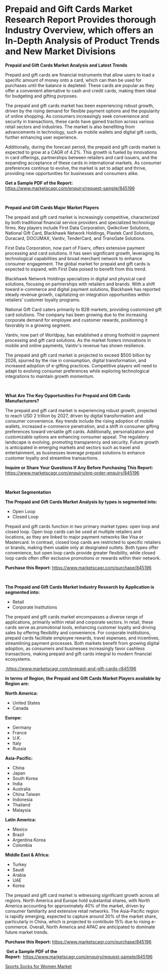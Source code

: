<p><h1>Prepaid and Gift Cards Market Research Report Provides thorough Industry Overview, which offers an In-Depth Analysis of Product Trends and New Market Divisions</h1></p><p><strong>Prepaid and Gift Cards Market Analysis and Latest Trends</strong></p>
<p><p>Prepaid and gift cards are financial instruments that allow users to load a specific amount of money onto a card, which can then be used for purchases until the balance is depleted. These cards are popular as they offer a convenient alternative to cash and credit cards, making them ideal for budgeting and gifting purposes.</p><p>The prepaid and gift cards market has been experiencing robust growth, driven by the rising demand for flexible payment options and the popularity of online shopping. As consumers increasingly seek convenience and security in transactions, these cards have gained traction across various retail sectors and industries. The market is also benefiting from advancements in technology, such as mobile wallets and digital gift cards, further enhancing user experience.</p><p>Additionally, during the forecast period, the prepaid and gift cards market is expected to grow at a CAGR of 4.2%. This growth is fueled by innovations in card offerings, partnerships between retailers and card issuers, and the expanding acceptance of these cards in international markets. As consumer preferences continue to evolve, the market is set to adapt and thrive, providing new opportunities for businesses and consumers alike.</p></p>
<p><strong>Get a Sample PDF of the Report:&nbsp;</strong> <a href="https://www.marketscagr.com/enquiry/request-sample/845196?utm_campaign=1920&utm_medium=2&utm_source=Github&utm_content=ia&utm_term=15022025&utm_id=prepaid-and-gift-cards">https://www.marketscagr.com/enquiry/request-sample/845196</a></p>
<p>&nbsp;</p>
<p><strong>Prepaid and Gift Cards Major Market Players</strong></p>
<p><p>The prepaid and gift card market is increasingly competitive, characterized by both traditional financial service providers and specialized technology firms. Key players include First Data Corporation, Qwikcilver Solutions, National Gift Card, Blackhawk Network Holdings, Plastek Card Solutions, Duracard, DOCUMAX, Vantiv, TenderCard, and TransGate Solutions.</p><p>First Data Corporation, now part of Fiserv, offers extensive payment processing and card solutions. It has seen significant growth, leveraging its technological capabilities and broad merchant network to enhance consumer engagement. The global market for prepaid and gift cards is expected to expand, with First Data poised to benefit from this trend.</p><p>Blackhawk Network Holdings specializes in digital and physical card solutions, focusing on partnerships with retailers and brands. With a shift toward e-commerce and digital payment solutions, Blackhawk has reported steady revenue growth, capitalizing on integration opportunities within retailers’ customer loyalty programs. </p><p>National Gift Card caters primarily to B2B markets, providing customized gift card solutions. The company has been growing due to the increasing corporate demand for employee and customer rewards, positioning it favorably in a growing segment.</p><p>Vantiv, now part of Worldpay, has established a strong foothold in payment processing and gift card solutions. As the market fosters innovations in mobile and online payments, Vantiv's revenue has shown resilience.</p><p>The prepaid and gift card market is projected to exceed $500 billion by 2026, spurred by the rise in consumption, digital transformation, and increased adoption of e-gifting practices. Competitive players will need to adapt to evolving consumer preferences while exploring technological integrations to maintain growth momentum.</p></p>
<p>&nbsp;</p>
<p><strong>What Are The Key Opportunities For Prepaid and Gift Cards Manufacturers?</strong></p>
<p><p>The prepaid and gift card market is experiencing robust growth, projected to reach USD 2 trillion by 2027, driven by digital transformation and consumer convenience. Key trends include the rising adoption of mobile wallets, increased e-commerce penetration, and a shift in consumer gifting preferences toward versatile gift cards. Additionally, personalization and customizable options are enhancing consumer appeal. The regulatory landscape is evolving, promoting transparency and security. Future growth is anticipated in emerging markets and sectors such as travel and entertainment, as businesses leverage prepaid solutions to enhance customer loyalty and streamline transactions.</p></p>
<p><strong>Inquire or Share Your Questions If Any Before Purchasing This Report:</strong> <a href="https://www.marketscagr.com/enquiry/pre-order-enquiry/845196?utm_campaign=1920&utm_medium=2&utm_source=Github&utm_content=ia&utm_term=15022025&utm_id=prepaid-and-gift-cards">https://www.marketscagr.com/enquiry/pre-order-enquiry/845196</a></p>
<p>&nbsp;</p>
<p><strong>Market Segmentation</strong></p>
<p><strong>The Prepaid and Gift Cards Market Analysis by types is segmented into:</strong></p>
<p><ul><li>Open Loop</li><li>Closed Loop</li></ul></p>
<p><p>Prepaid and gift cards function in two primary market types: open loop and closed loop. Open loop cards can be used at multiple retailers and locations, as they are linked to major payment networks like Visa or Mastercard. In contrast, closed loop cards are restricted to specific retailers or brands, making them usable only at designated outlets. Both types offer convenience, but open loop cards provide greater flexibility, while closed loop cards often offer exclusive promotions or rewards within their network.</p></p>
<p><strong>Purchase this Report:&nbsp;</strong><a href="https://www.marketscagr.com/purchase/845196?utm_campaign=1920&utm_medium=2&utm_source=Github&utm_content=ia&utm_term=15022025&utm_id=prepaid-and-gift-cards">https://www.marketscagr.com/purchase/845196</a></p>
<p>&nbsp;</p>
<p><strong>The Prepaid and Gift Cards Market Industry Research by Application is segmented into:</strong></p>
<p><ul><li>Retail</li><li>Corporate Institutions</li></ul></p>
<p><p>The prepaid and gift cards market encompasses a diverse range of applications, primarily within retail and corporate sectors. In retail, these cards serve as promotional tools, enhancing customer loyalty and driving sales by offering flexibility and convenience. For corporate institutions, prepaid cards facilitate employee rewards, travel expenses, and incentives, streamlining payment processes. Both markets benefit from growing digital adoption, as consumers and businesses increasingly favor cashless transactions, making prepaid and gift cards integral to modern financial ecosystems.</p></p>
<p><a href="https://www.marketscagr.com/prepaid-and-gift-cards-r845196?utm_campaign=1920&utm_medium=2&utm_source=Github&utm_content=ia&utm_term=15022025&utm_id=prepaid-and-gift-cards">&nbsp;https://www.marketscagr.com/prepaid-and-gift-cards-r845196</a></p>
<p><strong>In terms of Region, the Prepaid and Gift Cards Market Players available by Region are:</strong></p>
<p>
    <p> <strong> North America: </strong>
        <ul>
            <li>United States</li>
            <li>Canada</li>
        </ul>
        </p> 
    <p> <strong> Europe: </strong>
        <ul>
            <li>Germany</li>
            <li>France</li>
            <li>U.K.</li>
            <li>Italy</li>
            <li>Russia</li>
        </ul>
        </p> 
    <p> <strong> Asia-Pacific: </strong>
        <ul>
            <li>China</li>
            <li>Japan</li>
            <li>South Korea</li>
            <li>India</li>
            <li>Australia</li>
            <li>China Taiwan</li>
            <li>Indonesia</li>
            <li>Thailand</li>
            <li>Malaysia</li>
        </ul>
        </p> 
    <p> <strong> Latin America: </strong>
        <ul>
            <li>Mexico</li>
            <li>Brazil</li>
            <li>Argentina Korea</li>
            <li>Colombia</li>
        </ul>
        </p> 
    <p> <strong> Middle East & Africa: </strong>
        <ul>
            <li>Turkey</li>
            <li>Saudi</li>
            <li>Arabia</li>
            <li>UAE</li>
            <li>Korea</li>
        </ul>
    </p>
    </p>
<p><p>The prepaid and gift card market is witnessing significant growth across all regions. North America and Europe hold substantial shares, with North America accounting for approximately 40% of the market, driven by consumer familiarity and extensive retail networks. The Asia-Pacific region is rapidly emerging, expected to capture around 30% of the market share, particularly in China, which is projected to contribute 15% due to rising e-commerce. Overall, North America and APAC are anticipated to dominate future market trends.</p></p>
<p><strong>Purchase this Report: </strong><a href="https://www.marketscagr.com/purchase/845196?utm_campaign=1920&utm_medium=2&utm_source=Github&utm_content=ia&utm_term=15022025&utm_id=prepaid-and-gift-cards">https://www.marketscagr.com/purchase/845196</a></p>
<p>&nbsp;<strong>Get a Sample PDF of the Report:&nbsp;&nbsp;</strong><a href="https://www.marketscagr.com/enquiry/request-sample/845196?utm_campaign=1920&utm_medium=2&utm_source=Github&utm_content=ia&utm_term=15022025&utm_id=prepaid-and-gift-cards">https://www.marketscagr.com/enquiry/request-sample/845196</a></p>
<p><strong></strong></p>
<p><p><a href="https://github.com/JakirUddin511/Market-Research-Report-List-1/blob/main/sports-socks-for-women-market.md?utm_campaign=1920&utm_medium=2&utm_source=Github&utm_content=ia&utm_term=15022025&utm_id=prepaid-and-gift-cards">Sports Socks for Women Market</a></p></p>
